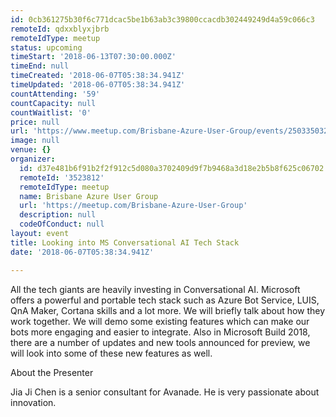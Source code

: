 ```yaml
---
id: 0cb361275b30f6c771dcac5be1b63ab3c39800ccacdb302449249d4a59c066c3
remoteId: qdxxblyxjbrb
remoteIdType: meetup
status: upcoming
timeStart: '2018-06-13T07:30:00.000Z'
timeEnd: null
timeCreated: '2018-06-07T05:38:34.941Z'
timeUpdated: '2018-06-07T05:38:34.941Z'
countAttending: '59'
countCapacity: null
countWaitlist: '0'
price: null
url: 'https://www.meetup.com/Brisbane-Azure-User-Group/events/250335032/'
image: null
venue: {}
organizer:
  id: d37e481b6f91b2f2f912c5d080a3702409d9f7b9468a3d18e2b5b8f625c06702
  remoteId: '3523812'
  remoteIdType: meetup
  name: Brisbane Azure User Group
  url: 'https://meetup.com/Brisbane-Azure-User-Group'
  description: null
  codeOfConduct: null
layout: event
title: Looking into MS Conversational AI Tech Stack
date: '2018-06-07T05:38:34.941Z'

---
```

<p>All the tech giants are heavily investing in Conversational AI. Microsoft offers a powerful and portable tech stack such as Azure Bot Service, LUIS, QnA Maker, Cortana skills and a lot more. We will briefly talk about how they work together. We will demo some existing features which can make our bots more engaging and easier to integrate. Also in Microsoft Build 2018, there are a number of updates and new tools announced for preview, we will look into some of these new features as well.</p> <p>About the Presenter</p> <p>Jia Ji Chen is a senior consultant for Avanade. He is very passionate about innovation.</p>
